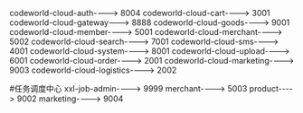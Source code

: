 codeworld-cloud-auth----> 8004
codeworld-cloud-cart----> 3001
codeworld-cloud-gateway---> 8888
codeworld-cloud-goods----> 9001
codeworld-cloud-member----> 5001
codeworld-cloud-merchant----> 5002
codeworld-cloud-search----> 7001
codeworld-cloud-sms----> 4001
codeworld-cloud-system----> 8001
codeworld-cloud-upload----> 6001
codeworld-cloud-order----> 2001
codeworld-cloud-marketing----> 9003
codeworld-cloud-logistics----> 2002


#任务调度中心
xxl-job-admin----> 9999
merchant----> 5003
product----> 9002
marketing----> 9004
